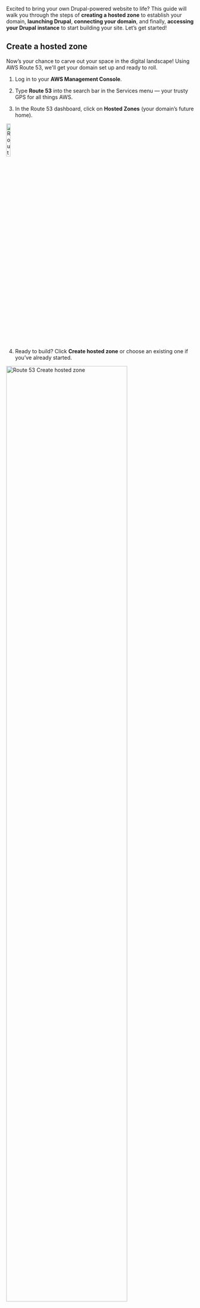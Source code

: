 Excited to bring your own Drupal-powered website to life? This guide will walk you through the steps of **creating a hosted zone** to establish your domain, **launching Drupal**, **connecting your domain**, and finally, **accessing your Drupal instance** to start building your site. Let’s get started!

## Create a hosted zone

Now’s your chance to carve out your space in the digital landscape! Using AWS Route 53, we'll get your domain set up and ready to roll.

1. Log in to your **AWS Management Console**.          

2. Type **Route 53** into the search bar in the Services menu — your trusty GPS for all things AWS.

3. In the Route 53 dashboard, click on **Hosted Zones** (your domain’s future home).

<p><img src="/static/images/common/route-53/route-53-hosted-zones-nav.jpg" alt="Route 53 Left Navigation" style="width: 15%;"></p>

4. Ready to build? Click **Create hosted zone** or choose an existing one if you’ve already started.

<p><img src="/static/images/common/route-53/create-hosted-zones.jpg" alt="Route 53 Create hosted zone" style="width: 80%;"></p>

5. In the **"Domain name"** field, type your chosen domain (e.g., example.com).

<p><img src="/static/images/common/route-53/hosted-zones-config.jpg" alt="Route 53 Domain name" style="width: 80%;"></p>

6. Select **Public hosted zone** because we are all about that public presence.

<p><img src="/static/images/common/route-53/hosted-zones-config-type.jpg" alt="Route 53 Type" style="width: 80%;"></p>

7. Click that glorious orange <span class="text-orange">**Create hosted zone**</span> button, and voilà!

**Congrats!** Your domain is now set up and ready for action.

!!!warning Note:
Once your hosted zone is created, make sure your domain is properly connected. Here’s what you’ll need to do:
- **For domains registered with another registrar:** Check out the guide on [Making Amazon Route 53 the DNS service for an existing domain](https://docs.aws.amazon.com/Route53/latest/DeveloperGuide/MigratingDNS.html).
- **For domains registered with Route 53:** Follow the steps in [Adding or changing name servers and glue records for a domain](https://docs.aws.amazon.com/Route53/latest/DeveloperGuide/domain-name-servers-glue-records.html).
!!!

!!!
**Pro Tip:** Want to dig deeper? The [AWS Route 53 Documentation](https://docs.aws.amazon.com/Route53/latest/DeveloperGuide/Welcome.html) is your go-to treasure map for advanced configurations.
!!!

## Launch Drupal Pro

The first step is straightforward — visit the [AWS Marketplace](https://aws.amazon.com/marketplace/pp/prodview-l5326ck4qjosk?sr=0-4&ref_=beagle&applicationId=AWSMPContessa) and click that <span class="text-orange">**Subscribe**</span> button.Think of it as reserving your spot on the Drupal express, ready to take you to new digital heights. Once subscribed, head back here, and we’ll walk you through the next steps!

Eager to launch your Drupal instance? Follow the CloudFormation Guide. Solodev makes it easy — click the Launch button below, and let’s get rolling!

<a href="https://us-east-1.console.aws.amazon.com/cloudformation/home?region=us-east-1#/stacks/create?stackName=drupal-pro&templateURL=https://drupal-release.s3.amazonaws.com/cloudformation/drupal-pro-linux.yaml" rel="noopener noreferrer" target="_blank" class="btn-orange-lg mb-2">LAUNCH DRUPAL <span><svg xmlns="http://www.w3.org/2000/svg" viewBox="0 0 16 16" width="20" height="20" fill="#fff"><path d="M3.75 2h3.5a.75.75 0 0 1 0 1.5h-3.5a.25.25 0 0 0-.25.25v8.5c0 .138.112.25.25.25h8.5a.25.25 0 0 0 .25-.25v-3.5a.75.75 0 0 1 1.5 0v3.5A1.75 1.75 0 0 1 12.25 14h-8.5A1.75 1.75 0 0 1 2 12.25v-8.5C2 2.784 2.784 2 3.75 2Zm6.854-1h4.146a.25.25 0 0 1 .25.25v4.146a.25.25 0 0 1-.427.177L13.03 4.03 9.28 7.78a.751.751 0 0 1-1.042-.018.751.751 0 0 1-.018-1.042l3.75-3.75-1.543-1.543A.25.25 0 0 1 10.604 1Z"></path></svg></span></a>


### Step 1: Create stack

Your CloudFormation template is locked and loaded — just click <span class="text-orange">**Next**</span> to kick things off.

<!-- <p><img src="/static/images/wordpress/wordpress-create-stack.jpg" alt="WordPress Pro Create Stack" style="width: 90%;"></p> -->

### Step 2: Name your stack & add details

Give your stack a name (get creative or keep it simple), then fill in the setup parameters.

<!-- <p><img src="/static/images/wordpress/wordpress-stack-name.jpg" alt="WordPress Pro stack name" style="width: 62%;"></p> -->

### Step 3: Fine-tune your settings

#### Network Settings:
Choose your VPCID, PublicSubnet1ID, PublicSubnet2ID, and KeyName from the dropdowns. Need a refresher? You can [learn more about these here](/quickstart/cms/drupal/#parameters).

<!-- <p><img src="/static/images/wordpress/wordpress-params-setup.jpg" alt="WordPress Pro params setup" style="width: 50%;"></p> -->

#### Drupal Settings:
Set up the essentials like your AdminPassword, DatabasePassword, WebsiteURL, and Webmaster. Think of this as laying the groundwork for your site’s security and accessibility.

<!-- <p><img src="/static/images/wordpress/wordpress-settings.jpg" alt="WordPress Pro Settings" style="width: 50%;"></p> -->

#### SSO:
If you want to integrate Single Sign-On (SSO) for a smoother login experience, now’s your chance! While optional, this step can make managing access a breeze.

<!-- <p><img src="/static/images/wordpress/wordpress-optional-settings.jpg" alt="WordPress Pro Optional Settings" style="width: 40%;"></p> -->

### Step 4: Configure stack options
This part is totally optional, so feel free to skip or explore as needed. If you’d like more details, [check out this guide](/quickstart/cms/drupal/#configure-stack-options). Once you're ready, acknowledge the AWS CloudFormation terms, and hit <span class="text-orange">**Next**</span> to set things in motion!

### Step 5: Review and create
Take a moment to review your settings and ensure everything looks good. Once you're confident, hit <span class="text-orange">**Submit**</span> — and just like that, you're on your way to launching your stack!

!!!
**Pro tip:** Take a deep breath and relax — this part’s a breeze, but a little patience goes a long way!
!!!

## Point your domain

It’s time to claim your corner of the web using Route 53. Follow these steps to connect your domain to your Drupal site:

1. Navigate to **Route 53** by searching for it in the Services menu.

2. Locate **Hosted Zones** and select the domain you created earlier.

3. Click <span class="text-orange">**Create Record**</span>.

<p><img src="/static/images/common/route-53/create-record-bar.jpg" alt="Drupal Pro create record bar" style="width: 90%;"></p>

4. Under **Record Name**, type the subdomain name (e.g., `www` for `www.example.com`). From the **Record Type** dropdown, select `CNAME - Routes traffic to another domain name and some AWS resources`, and in the **Value** box, paste the `AdminUrl` of your instance.

<p><img src="/static/images/common/route-53/create-record-cname.jpg" alt="Drupal Pro create record CNAME" style="width: 90%;"></p>

!!!
**Pro Tip:** Need the AdminUrl for your Drupal dashboard? Go to CloudFormation, locate your Drupal instance, and click on the Outputs tab.
!!!

## Access your Drupal instance

Once your stack is up and running, it’s time to explore! Head to your browser and paste your website URL — your Drupal site is live and ready for action!

!!!Note:
Ensure you use `http://` instead of `https://` when accessing your site.
!!!

<!-- In [Part 2](/tutorials/add-wordpress-website-part-2/), we’ll focus on enhancing your site’s performance by adding a lightning-fast CDN. This step will supercharge your website, ensuring faster load times and an optimized user experience for visitors around the world. -->